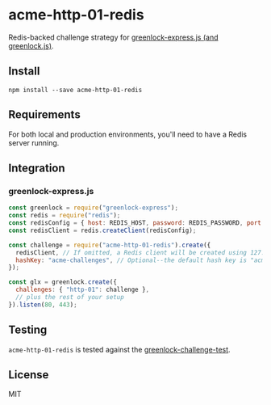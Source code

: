 # acme-http-01-redis
Redis-backed challenge strategy for [greenlock-express.js (and greenlock.js)](https://www.npmjs.com/package/greenlock-express).

## Install

```
npm install --save acme-http-01-redis
```

## Requirements

For both local and production environments, you'll need to have a Redis server running.

## Integration

### greenlock-express.js

```javascript
const greenlock = require("greenlock-express");
const redis = require("redis");
const redisConfig = { host: REDIS_HOST, password: REDIS_PASSWORD, port: REDIS_PORT };
const redisClient = redis.createClient(redisConfig);

const challenge = require("acme-http-01-redis").create({
  redisClient, // If omitted, a Redis client will be created using 127.0.0.1 as the host
  hashKey: "acme-challenges", // Optional--the default hash key is "acme-challenges"
});

const glx = greenlock.create({
  challenges: { "http-01": challenge },
  // plus the rest of your setup
}).listen(80, 443);

```

## Testing

`acme-http-01-redis` is tested against the [greenlock-challenge-test](https://git.coolaj86.com/coolaj86/greenlock-challenge-test.js).

## License

MIT
